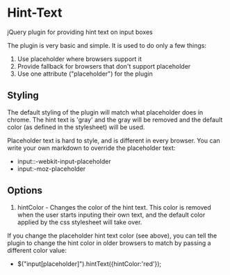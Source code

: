 Hint-Text
=========

jQuery plugin for providing hint text on input boxes

The plugin is very basic and simple. It is used to do only a few things:
1. Use placeholder where browsers support it
2. Provide fallback for browsers that don't support placeholder
3. Use one attribute ("placeholder") for the plugin

Styling
-------

The default styling of the plugin will match what placeholder does in chrome. The hint text is 'gray' and the gray will be removed and the default color (as defined in the stylesheet) will be used. 

Placeholder text is hard to style, and is different in every browser. You can write your own markdown to override the placeholder text:
* input::-webkit-input-placeholder
* input:-moz-placeholder

Options
-------

1. hintColor - Changes the color of the hint text. This color is removed when the user starts inputing their own text, and the default color applied by the css stylesheet will take over.

If you change the placeholder hint text color (see above), you can tell the plugin to change the hint color in older browsers to match by passing a different color value:
* $("input[placeholder]").hintText({hintColor:'red'});